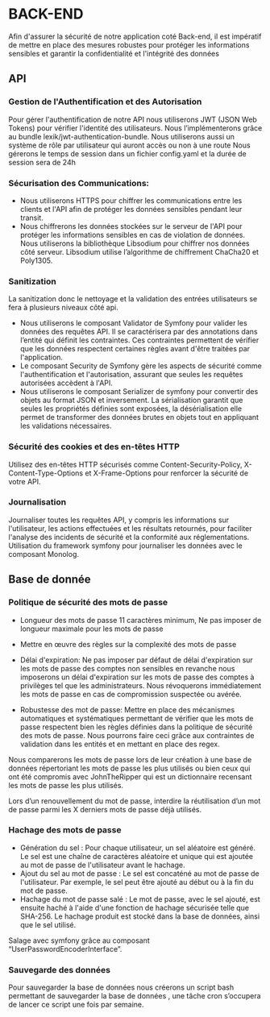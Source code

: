 # BACK-END
Afin d'assurer la sécurité de notre application coté Back-end, il est impératif de mettre en place des mesures robustes pour protéger les informations sensibles et garantir la confidentialité et l'intégrité des données

## API

### Gestion de l'Authentification et des Autorisation
Pour gérer l'authentification de notre API nous utiliserons JWT (JSON Web Tokens) pour vérifier l'identité des utilisateurs. Nous l’implémenterons grâce au bundle lexik/jwt-authentication-bundle.
Nous utiliserons aussi un système de rôle par utilisateur qui auront accès ou non à une route 
Nous gérerons le temps de session dans un fichier config.yaml et la durée de session sera de 24h 


### Sécurisation des Communications:
- Nous utiliserons HTTPS pour chiffrer les communications entre les clients et l'API afin de protéger les données sensibles pendant leur transit.
- Nous chiffrerons les données stockées sur le serveur de l'API pour protéger les informations sensibles en cas de violation de données. 
Nous utiliserons la bibliothèque Libsodium pour chiffrer nos données côté serveur. Libsodium utilise l’algorithme de chiffrement ChaCha20 et Poly1305.


### Sanitization
La sanitization donc le nettoyage et la validation des entrées utilisateurs se fera à plusieurs niveaux côté api.
- Nous utiliserons le composant Validator de Symfony pour valider les données des requêtes API. Il se caractérisera par des annotations dans l’entité qui définit les contraintes. Ces contraintes permettent de vérifier que les données respectent certaines règles avant d'être traitées par l'application.
- Le composant Security de Symfony gère les aspects de sécurité comme l'authentification et l'autorisation, assurant que seules les requêtes autorisées accèdent à l'API.
- Nous utiliserons le composant Serializer de symfony pour convertir des objets au format JSON et inversement. La sérialisation garantit que seules les propriétés définies sont exposées, la désérialisation elle permet de transformer des données brutes en objets tout en appliquant les validations nécessaires.


### Sécurité des cookies et des en-têtes HTTP
Utilisez des en-têtes HTTP sécurisés comme Content-Security-Policy, X-Content-Type-Options et X-Frame-Options pour renforcer la sécurité de votre API.

### Journalisation
Journaliser toutes les requêtes API, y compris les informations sur l'utilisateur, les actions effectuées et les résultats retournés, pour faciliter l'analyse des incidents de sécurité et la conformité aux réglementations. Utilisation du framework symfony pour journaliser les données avec le composant Monolog.

## Base de donnée

### Politique de sécurité des mots de passe
- Longueur des mots de passe 11 caractères minimum, Ne pas imposer de longueur maximale pour les mots de passe
- Mettre en œuvre des règles sur la complexité des mots de passe
- Délai d'expiration: Ne pas imposer par défaut de délai d'expiration sur les mots de passe des comptes non sensibles en revanche nous imposerons un délai d'expiration sur les mots de passe des comptes à privilèges tel que les administrateurs. Nous révoquerons immédiatement les mots de passe en cas de compromission suspectée ou avérée.

- Robustesse des mot de passe: 
Mettre en place des mécanismes automatiques et systématiques permettant de vérifier que les mots de passe respectent bien les règles définies dans la politique de sécurité des mots de passe. Nous pourrons faire ceci grâce aux contraintes de validation dans les entités et en mettant en place des regex. 

Nous comparerons les mots de passe lors de leur création à une base de données répertoriant les mots de passe les plus utilisés ou bien ceux qui ont été compromis avec JohnTheRipper qui est un dictionnaire recensant les mots de passe les plus utilisés.

Lors d’un renouvellement du mot de passe, interdire la réutilisation d’un mot de passe parmi les X derniers mots de passe déjà utilisés.

### Hachage des mots de passe
- Génération du sel : Pour chaque utilisateur, un sel aléatoire est généré. Le sel est une chaîne de caractères aléatoire et unique qui est ajoutée au mot de passe de l'utilisateur avant le hachage. 
- Ajout du sel au mot de passe : Le sel est concaténé au mot de passe de l'utilisateur. Par exemple, le sel peut être ajouté au début ou à la fin du mot de passe.
- Hachage du mot de passe salé : Le mot de passe, avec le sel ajouté, est ensuite haché à l'aide d'une fonction de hachage sécurisée telle que SHA-256. Le hachage produit est stocké dans la base de données, ainsi que le sel utilisé.

Salage avec symfony grâce au composant “UserPasswordEncoderInterface”.


### Sauvegarde des données
Pour sauvegarder la base de données nous créerons un script bash permettant de sauvegarder la base de données , une tâche cron s’occupera de lancer ce script une fois par semaine.